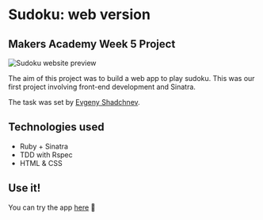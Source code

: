 # Sudoku: web version

## Makers Academy Week 5 Project 

![Sudoku website preview](https://raw.githubusercontent.com/itsmurasaki/web-sudoku/master/public/images/preview.png)

The aim of this project was to build a web app to play sudoku. This was our first project involving front-end development and Sinatra.

The task was set by [Evgeny Shadchnev](https://github.com/shadchnev).

## Technologies used
* Ruby + Sinatra
* TDD with Rspec
* HTML & CSS

## Use it!

You can try the app [here](http://space-sudoku.herokuapp.com/) :rocket: